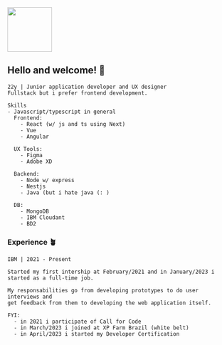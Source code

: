 <img src="https://img1.picmix.com/output/stamp/normal/4/8/4/5/1755484_12d17.gif" width="100px" />

## Hello and welcome! 🌱

```
22y | Junior application developer and UX designer
Fullstack but i prefer frontend development.

Skills
- Javascript/typescript in general
  Frontend:
    - React (w/ js and ts using Next)
    - Vue
    - Angular

  UX Tools:
    - Figma
    - Adobe XD

  Backend:
    - Node w/ express
    - Nestjs
    - Java (but i hate java (: )

  DB:
    - MongoDB
    - IBM Cloudant
    - BD2
```
### Experience 🪴
```
IBM | 2021 - Present

Started my first intership at February/2021 and in January/2023 i started as a full-time job.

My responsabilities go from developing prototypes to do user interviews and 
get feedback from them to developing the web application itself.

FYI:
  - in 2021 i participate of Call for Code
  - in March/2023 i joined at XP Farm Brazil (white belt)
  - in April/2023 i started my Developer Certification
```
